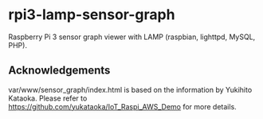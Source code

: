 # rpi3-lamp-sensor-graph

Raspberry Pi 3 sensor graph viewer with LAMP (raspbian, lighttpd, MySQL, PHP).

## Acknowledgements
var/www/sensor_graph/index.html is based on the information by Yukihito Kataoka.
Please refer to https://github.com/yukataoka/IoT_Raspi_AWS_Demo for more details.
